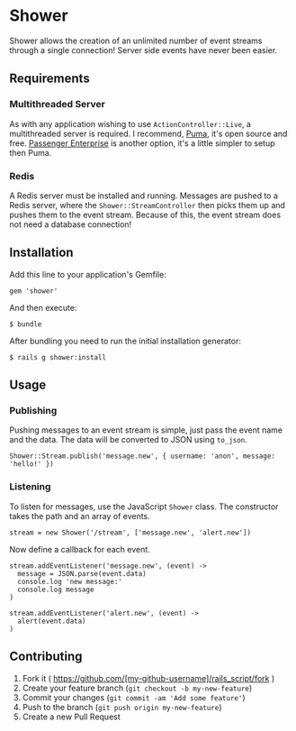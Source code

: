 # Shower

Shower allows the creation of an unlimited number of event streams through a single connection!  Server side events have never been easier.

## Requirements

### Multithreaded Server

As with any application wishing to use ```ActionController::Live```, a multithreaded server is required.  I recommend, [Puma](http://puma.io/), it's open source and free.  [Passenger Enterprise](https://www.phusionpassenger.com/enterprise) is another option, it's a little simpler to setup then Puma.


### Redis
A Redis server must be installed and running.  Messages are pushed to a Redis server, where the ```Shower::StreamController``` then picks them up and pushes them to the event stream.  Because of this, the event stream does not need a database connection!


## Installation

Add this line to your application's Gemfile:

    gem 'shower'

And then execute:

    $ bundle
    
After bundling you need to run the initial installation generator:

    $ rails g shower:install

## Usage
### Publishing

Pushing messages to an event stream is simple, just pass the event name and the data.  The data will be converted to
JSON using ```to_json```.

    Shower::Stream.publish('message.new', { username: 'anon', message: 'hello!' })


### Listening

To listen for messages, use the JavaScript ```Shower``` class.  The constructor takes the path and an array of events.

    stream = new Shower('/stream', ['message.new', 'alert.new'])

Now define a callback for each event.

```
stream.addEventListener('message.new', (event) ->
  message = JSON.parse(event.data)
  console.log 'new message:'
  console.log message
)

stream.addEventListener('alert.new', (event) ->
  alert(event.data)
)

```

## Contributing

1. Fork it ( https://github.com/[my-github-username]/rails_script/fork )
2. Create your feature branch (`git checkout -b my-new-feature`)
3. Commit your changes (`git commit -am 'Add some feature'`)
4. Push to the branch (`git push origin my-new-feature`)
5. Create a new Pull Request
